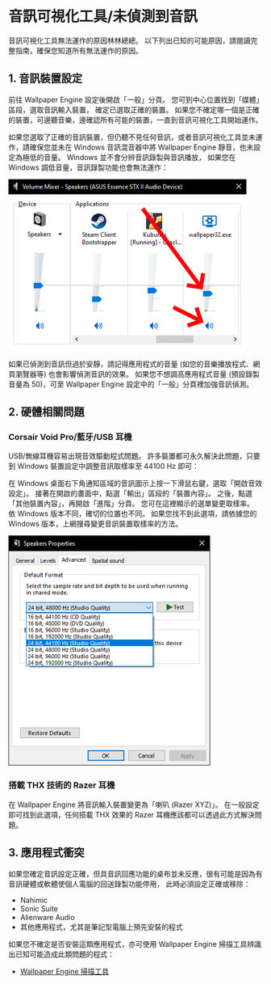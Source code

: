 # 音訊可視化工具/未偵測到音訊

音訊可視化工具無法運作的原因林林總總。 以下列出已知的可能原因，請閱讀完整指南，確保您知道所有無法運作的原因。

## 1. 音訊裝置設定
前往 Wallpaper Engine 設定後開啟「一般」分頁。 您可到中心位置找到「媒體」區段，選取音訊輸入裝置， 確定已選取正確的裝置。 如果您不確定哪一個是正確的裝置，可邊聽音樂，邊確認所有可能的裝置，一直到音訊可視化工具開始運作。

如果您選取了正確的音訊裝置，但仍聽不見任何音訊，或者音訊可視化工具並未運作，請確保您並未在 Windows 音訊混音器中將 Wallpaper Engine 靜音，也未設定為極低的音量。 Windows 並不會分辨音訊錄製與音訊播放， 如果您在 Windows 調低音量，音訊錄製功能也會無法運作：

![在 Windows 音訊混音器中調高 Wallpaper Engine 音量與取消靜音](./audiomixer.png)

如果已偵測到音訊但過於安靜，請記得應用程式的音量 (如您的音樂播放程式、網頁瀏覽器等) 也會影響偵測音訊的效果。 如果您不想調高應用程式音量 (預設錄製音量為 50)，可至 Wallpaper Engine 設定中的「一般」分頁裡加強音訊偵測。

## 2. 硬體相關問題

### Corsair Void Pro/藍牙/USB 耳機

USB/無線耳機容易出現音效驅動程式問題。 許多裝置都可永久解決此問題，只要到 Windows 裝置設定中調整音訊取樣率至 44100 Hz 即可：

在 Windows 桌面右下角通知區域的音訊圖示上按一下滑鼠右鍵，選取「開啟音效設定」。 接著在開啟的畫面中，點選「輸出」區段的「裝置內容」。 之後，點選「其他裝置內容」，再開啟「進階」分頁。 您可在這裡顯示的選單變更取樣率。 依 Windows 版本不同，確切的位置也不同。 如果您找不到此選項，請依據您的 Windows 版本，上網搜尋變更音訊裝置取樣率的方法。

![將取樣率設為 "24 bit、44100 Hz"](./samplingrate.png)

### 搭載 THX 技術的 Razer 耳機

在 Wallpaper Engine 將音訊輸入裝置變更為「喇叭 (Razer XYZ)」。 在一般設定即可找到此選項，任何搭載 THX 效果的 Razer 耳機應該都可以透過此方式解決問題。

## 3. 應用程式衝突

如果您確定音訊設定正確，但具音訊回應功能的桌布並未反應，很有可能是因為有音訊硬體或軟體使個人電腦的回送錄製功能停用， 此時必須設定正確或移除：

* Nahimic
* Sonic Suite
* Alienware Audio
* 其他應用程式，尤其是筆記型電腦上預先安裝的程式

如果您不確定是否安裝這類應用程式，亦可使用 Wallpaper Engine 掃描工具辨識出已知可能造成此類問題的程式：

* [Wallpaper Engine 掃描工具](/debug/scantool.html)

